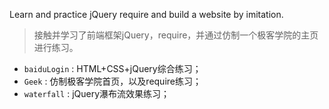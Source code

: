 Learn and practice jQuery require and build a website by imitation.
>接触并学习了前端框架jQuery，require，并通过仿制一个极客学院的主页进行练习。

* `baiduLogin` : HTML+CSS+jQuery综合练习；
* `Geek` : 仿制极客学院首页，以及require练习；
* `waterfall` : jQuery瀑布流效果练习；